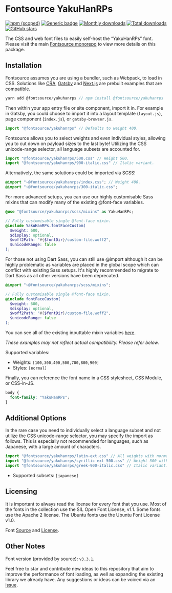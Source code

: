 # Fontsource YakuHanRPs

[![npm (scoped)](https://img.shields.io/npm/v/@fontsource/yakuhanrps?color=brightgreen)](https://www.npmjs.com/package/@fontsource/yakuhanrps) [![Generic badge](https://img.shields.io/badge/fontsource-passing-brightgreen)](https://github.com/fontsource/fontsource) [![Monthly downloads](https://badgen.net/npm/dm/@fontsource/yakuhanrps)](https://github.com/fontsource/fontsource) [![Total downloads](https://badgen.net/npm/dt/@fontsource/yakuhanrps)](https://github.com/fontsource/fontsource) [![GitHub stars](https://img.shields.io/github/stars/fontsource/fontsource.svg?style=social&label=Star)](https://github.com/fontsource/fontsource/stargazers)

The CSS and web font files to easily self-host the “YakuHanRPs” font. Please visit the main [Fontsource monorepo](https://github.com/fontsource/fontsource) to view more details on this package.

## Installation

Fontsource assumes you are using a bundler, such as Webpack, to load in CSS. Solutions like [CRA](https://create-react-app.dev/), [Gatsby](https://www.gatsbyjs.org/) and [Next.js](https://nextjs.org/) are prebuilt examples that are compatible.

```javascript
yarn add @fontsource/yakuhanrps // npm install @fontsource/yakuhanrps
```

Then within your app entry file or site component, import it in. For example in Gatsby, you could choose to import it into a layout template (`layout.js`), page component (`index.js`), or `gatsby-browser.js`.

```javascript
import "@fontsource/yakuhanrps" // Defaults to weight 400.
```

Fontsource allows you to select weights and even individual styles, allowing you to cut down on payload sizes to the last byte! Utilizing the CSS unicode-range selector, all language subsets are accounted for.

```javascript
import "@fontsource/yakuhanrps/500.css" // Weight 500.
import "@fontsource/yakuhanrps/900-italic.css" // Italic variant.
```

Alternatively, the same solutions could be imported via SCSS!

```scss
@import "~@fontsource/yakuhanrps/index.css"; // Weight 400.
@import "~@fontsource/yakuhanrps/300-italic.css";
```

For more advanced setups, you can use our highly customisable Sass mixins that can modify many of the existing @font-face variables.

```scss
@use "@fontsource/yakuhanrps/scss/mixins" as YakuHanRPs;

// Fully customisable single @font-face mixin.
@include YakuHanRPs.fontFaceCustom(
  $weight: 600,
  $display: optional,
  $woff2Path: "#{$fontDir}/custom-file.woff2",
  $unicodeRange: false
);
```

For those not using Dart Sass, you can still use @import although it can be highly problematic as variables are placed in the global scope which can conflict with existing Sass setups. It's highly recommended to migrate to Dart Sass as all other versions have been deprecated.

```scss
@import "~@fontsource/yakuhanrps/scss/mixins";

// Fully customisable single @font-face mixin.
@include fontFaceCustom(
  $weight: 600,
  $display: optional,
  $woff2Path: "#{$fontDir}/custom-file.woff2",
  $unicodeRange: false
);
```

You can see all of the existing inputtable mixin variables [here](https://github.com/fontsource/fontsource/tree/master/packages/yakuhanrps/scss/mixins.scss).

_These examples may not reflect actual compatibility. Please refer below._

Supported variables:

- Weights: `[100,300,400,500,700,800,900]`
- Styles: `[normal]`

Finally, you can reference the font name in a CSS stylesheet, CSS Module, or CSS-in-JS.

```css
body {
  font-family: "YakuHanRPs";
}
```



## Additional Options

In the rare case you need to individually select a language subset and not utilize the CSS unicode-range selector, you may specify the import as follows. This is especially not recommended for languages, such as Japanese, with a large amount of characters.

```javascript
import "@fontsource/yakuhanrps/latin-ext.css" // All weights with normal style included.
import "@fontsource/yakuhanrps/cyrillic-ext-500.css" // Weight 500 with normal style.
import "@fontsource/yakuhanrps/greek-900-italic.css" // Italic variant.
```

- Supported subsets: `[japanese]`

## Licensing

It is important to always read the license for every font that you use.
Most of the fonts in the collection use the SIL Open Font License, v1.1. Some fonts use the Apache 2 license. The Ubuntu fonts use the Ubuntu Font License v1.0.

Font [Source](https://github.com/qrac/yakuhanjp) and [License](https://github.com/qrac/yakuhanjp#license).

## Other Notes

Font version (provided by source): `v3.3.1`.

Feel free to star and contribute new ideas to this repository that aim to improve the performance of font loading, as well as expanding the existing library we already have. Any suggestions or ideas can be voiced via an [issue](https://github.com/fontsource/fontsource/issues).
